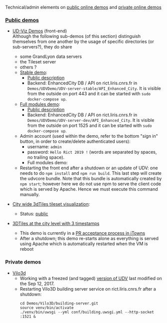 Technical/admin elements on [public online demos](https://github.com/MEPP-team/UD-SV/blob/master/UD-Doc/OnlineDemos.md) and [private online demos](#private-demos)

### [Public demos](https://github.com/MEPP-team/UD-SV/blob/master/UD-Doc/OnlineDemos.md) 
  * [UD-Viz Demos](http://rict.liris.cnrs.fr/UDVDemo/UDV/UDV-Core/) (front-end)<br>
     Although the following sub-demos (of this section) distinguish themselves from one another by the usage of specific directories (or sub-servers?), they do share 
     - some GrandLyon data servers
     - the Tileset server
     - others ? 
    * [Stable demo](http://rict.liris.cnrs.fr/UDVDemo/UDV/UDV-Core/examples/DemoStable/Demo.html): 
      * [Public description](https://github.com/MEPP-team/UD-SV/blob/master/UD-Doc/OnlineDemos.md#demo-online-UD-Viz-stable-end-user-modules)
      * Backend: EnhancedCity DB / API on rict.liris.cnrs.fr in `Demos/UDVDemo/UDV-server-stable/API_Enhanced_City`. It is visible from the outside on port 443 and it can be started with `sudo docker-compose up`.
    * [Full modules demo](http://rict.liris.cnrs.fr/UDV-stable/UDV/UDV-Core/examples/DemoFull/Demo.html): 
      * [Public description](https://github.com/MEPP-team/UD-SV/blob/master/UD-Doc/OnlineDemos.md#demo-online-UD-Viz-full-modules)
      * Backend: EnhancedCity DB / API on rict.liris.cnrs.fr in `Demos/UDVDemo/UDV-server-dev/API_Enhanced_City`. It is visible from the outside on port 1525 and it can be started with `sudo docker-compose up`.
    * Admin account (used within the demo, refer to the bottom "sign in" button, in order to create/delete authenticated users): 
      * username: `admin`
      * password: `Hello Rict 2019 !` (words are separated by spaces, no trailing space).
      * Full modules demo: 
    * Restarting the front end after a shutdown or an update of UDV: one needs to do `npm install` and `npm run build`. This last step will create the udvcore bundle. Note that this bundle is automatically created by `npm start`; however here we do not use npm to serve the client code which is served by Apache. Hence we must execute this command manually.

  * [City wide 3dTiles tileset visualization](http://rict.liris.cnrs.fr/Demo_LyonFull_Villeurbanne_Bron_2015/UDV/UDV-Core/examples/DemoFull/Demo.html):
     * Status: [public](https://github.com/MEPP-team/UD-SV/new/master/UD-Doc/OnlineDemos.md#demo-online-3dtiles-lyon-villeurbanne)

  * [3DTiles at the city level with 3 timestamps](http://rict.liris.cnrs.fr/iTownsPlanar3DTiles/itowns/examples/planar_3dtiles.html)

     * This demo is currently in a [PR acceptance process in iTowns](https://github.com/iTowns/itowns/pull/1034) 
     * After a shutdown; this demo re-starts alone as everything is served using Apache which is automatically restarted when the VM is reboot

### Private demos<a name="private-demos"></a>
  * [Vilo3d](http://rict.liris.cnrs.fr/Vilo3D/UDV/Vilo3D/index.html)
     * Working with a freezed (and tagged) [version of UDV](https://github.com/MEPP-team/UDV/tree/Vilo3D-Demo-1.0) last modified on the Sep 12, 2017.  
     * Restarting Vilo3D building server service on rict.liris.cnrs.fr after a shutdown:
       ```
       cd Demos/Vilo3D/building-server.git
       source venv/bin/activate
       ./venv/bin/uwsgi --yml conf/building.uwsgi.yml --http-socket :1521 &
       ```
